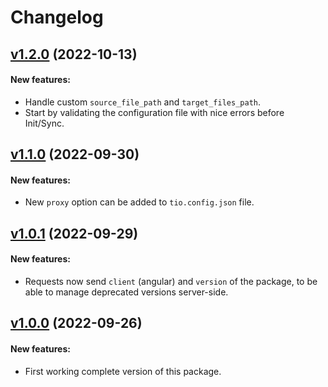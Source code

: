 # Changelog

## [v1.2.0](https://github.com/translation/angular/releases/tag/v1.2.0) (2022-10-13)

#### New features:

 * Handle custom `source_file_path` and `target_files_path`.
 * Start by validating the configuration file with nice errors before Init/Sync.

## [v1.1.0](https://github.com/translation/angular/releases/tag/v1.1.0) (2022-09-30)

#### New features:

 * New `proxy` option can be added to `tio.config.json` file.

## [v1.0.1](https://github.com/translation/angular/releases/tag/v1.0.1) (2022-09-29)

#### New features:

 * Requests now send `client` (angular) and `version` of the package, to be able to manage deprecated versions server-side.

## [v1.0.0](https://github.com/translation/angular/releases/tag/v1.0.0) (2022-09-26)

#### New features:

 * First working complete version of this package.

